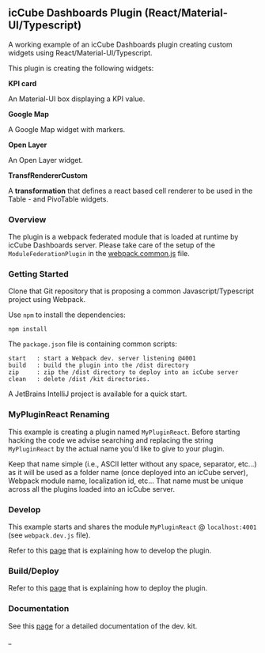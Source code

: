 ## icCube Dashboards Plugin (React/Material-UI/Typescript)

A working example of an icCube Dashboards plugin creating custom widgets using React/Material-UI/Typescript.

This plugin is creating the following widgets:

**KPI card**

An Material-UI box displaying a KPI value.

**Google Map**

A Google Map widget with markers.

**Open Layer**

An Open Layer widget.

**TransfRendererCustom**

A **transformation** that defines a react based cell renderer to be used in the Table - and PivoTable widgets.

### Overview

The plugin is a webpack federated module that is loaded at runtime by icCube Dashboards server. Please take care of the
setup of the `ModuleFederationPlugin` in the [webpack.common.js](./webpack.common.js) file.

### Getting Started

Clone that Git repository that is proposing a common Javascript/Typescript project using Webpack.

Use `npm` to install the dependencies:

    npm install

The `package.json` file is containing common scripts:

    start   : start a Webpack dev. server listening @4001 
    build   : build the plugin into the /dist directory
    zip     : zip the /dist directory to deploy into an icCube server
    clean   : delete /dist /kit directories.

A JetBrains IntelliJ project is available for a quick start.

### MyPluginReact Renaming

This example is creating a plugin named `MyPluginReact`. Before starting hacking the code we advise searching and
replacing the string `MyPluginReact` by the actual name you'd like to give to your plugin.

Keep that name simple (i.e., ASCII letter without any space, separator, etc...) as it will be used as a folder name
(once deployed into an icCube server), Webpack module name, localization id, etc... That name must be unique across all
the plugins loaded into an icCube server.

### Develop

This example starts and shares the module `MyPluginReact` @ `localhost:4001` (see `webpack.dev.js` file).

Refer to this [page](https://github.com/ic3-software/ic3-reporting-api/blob/main/doc/Develop.md)
that is explaining how to develop the plugin.

### Build/Deploy

Refer to this [page](https://github.com/ic3-software/ic3-reporting-api/blob/main/doc/Deploy.md)
that is explaining how to deploy the plugin.

### Documentation

See this [page](https://github.com/ic3-software/ic3-reporting-api/blob/main/doc/Overview.md)
for a detailed documentation of the dev. kit.

_
